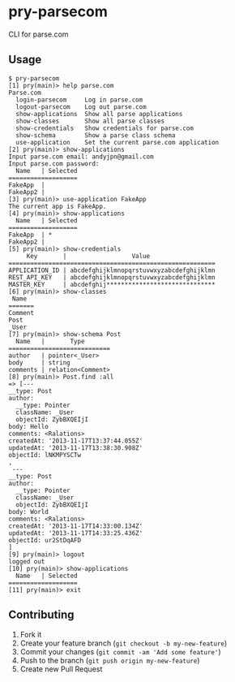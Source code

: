 # pry-parsecom

CLI for parse.com

## Usage

    $ pry-parsecom
    [1] pry(main)> help parse.com
    Parse.com
      login-parsecom     Log in parse.com
      logout-parsecom    Log out parse.com
      show-applications  Show all parse applications
      show-classes       Show all parse classes
      show-credentials   Show credentials for parse.com
      show-schema        Show a parse class schema
      use-application    Set the current parse.com application
    [2] pry(main)> show-applications
    Input parse.com email: andyjpn@gmail.com
    Input parse.com password: 
      Name   | Selected
    ===================
    FakeApp  |
    FakeApp2 |
    [3] pry(main)> use-application FakeApp
    The current app is FakeApp.
    [4] pry(main)> show-applications
      Name   | Selected
    ===================
    FakeApp  | *
    FakeApp2 |
    [5] pry(main)> show-credentials
         Key       |                  Value
    =========================================================
    APPLICATION_ID | abcdefghijklmnopqrstuvwxyzabcdefghijklmn
    REST_API_KEY   | abcdefghijklmnopqrstuvwxyzabcdefghijklmn
    MASTER_KEY     | abcdefghij******************************
    [6] pry(main)> show-classes
     Name  
    =======
    Comment
    Post   
    _User  
    [7] pry(main)> show-schema Post
      Name   |       Type
    ============================
    author   | pointer<_User>
    body     | string
    comments | relation<Comment>
    [8] pry(main)> Post.find :all
    => [---
    __type: Post
    author:
      __type: Pointer
      className: _User
      objectId: ZybBXQEIjI
    body: Hello
    comments: <Ralations>
    createdAt: '2013-11-17T13:37:44.055Z'
    updatedAt: '2013-11-17T13:38:30.908Z'
    objectId: lNKMPYSCTw
    ,
     ---
    __type: Post
    author:
      __type: Pointer
      className: _User
      objectId: ZybBXQEIjI
    body: World
    comments: <Ralations>
    createdAt: '2013-11-17T14:33:00.134Z'
    updatedAt: '2013-11-17T14:33:25.436Z'
    objectId: ur2StDqAFD
    ]
    [9] pry(main)> logout
    logged out
    [10] pry(main)> show-applications
      Name   | Selected
    ===================
    [11] pry(main)> exit

## Contributing

1. Fork it
2. Create your feature branch (`git checkout -b my-new-feature`)
3. Commit your changes (`git commit -am 'Add some feature'`)
4. Push to the branch (`git push origin my-new-feature`)
5. Create new Pull Request
